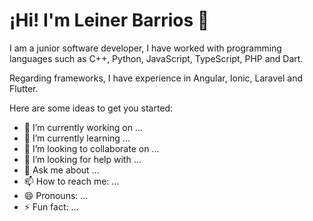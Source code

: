 # ¡Hi! I'm Leiner Barrios 👋

I am a junior software developer, I have worked with programming languages such as C++, Python, JavaScript, TypeScript, PHP and Dart.

Regarding frameworks, I have experience in Angular, Ionic, Laravel and Flutter.

Here are some ideas to get you started:

- 🔭 I’m currently working on ...
- 🌱 I’m currently learning ...
- 👯 I’m looking to collaborate on ...
- 🤔 I’m looking for help with ...
- 💬 Ask me about ...
- 📫 How to reach me: ...
- 😄 Pronouns: ...
- ⚡ Fun fact: ...
